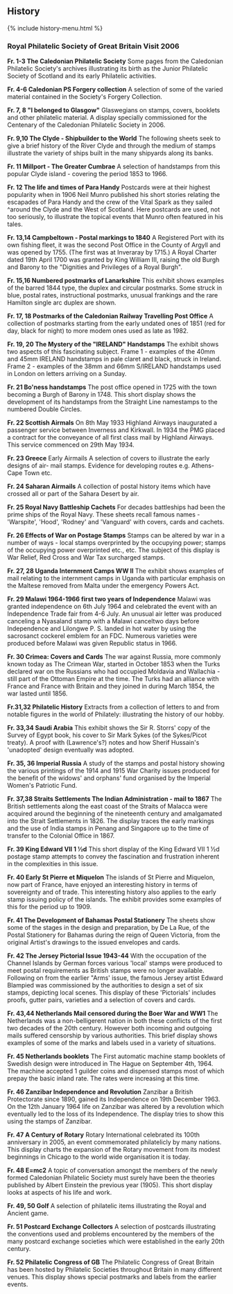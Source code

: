 ## History

{% include history-menu.html %}

### Royal Philatelic Society of Great Britain Visit 2006
**Fr. 1-3   The Caledonian Philatelic Society**    Some pages from the Caledonian Philatelic Society's archives illustrating its birth as the Junior Philatelic Society of Scotland and its early Philatelic activities.

**Fr. 4-6    Caledonian PS Forgery collection**    A selection of some of the varied material contained in the Society's Forgery Collection.

**Fr. 7, 8   "I belonged to Glasgow"**   Glaswegians on stamps, covers, booklets and other philatelic material. A display specially commissioned for the Centenary of the Caledonian Philatelic Society in 2006.

**Fr. 9,10   The Clyde - Shipbuilder to the World**       The following sheets seek to give a brief history of the River Clyde and through the medium of stamps illustrate the variety of ships built in the many shipyards along its banks.

**Fr. 11         Millport - The Greater Cumbrae**       A selection of handstamps from this popular Clyde island - covering the period 1853 to 1966.

**Fr. 12   The life and times of Para Handy**    Postcards were at their highest popularity when in 1906 Neil Munro published his short stories relating the escapades of Para Handy and the crew of the Vital Spark as they sailed ^around the Clyde and the West of Scotland. Here postcards are used, not too seriously, to illustrate the topical events that Munro often featured in his tales.

**Fr. 13,14   Campbeltown - Postal markings to 1840**   A Registered Port with its own fishing fleet, it was the second Post Office in the County of Argyll and was opened by 1755. (The first was at Inveraray by 1715.) A Royal Charter dated 19th April 1700 was granted by King William III, raising the old Burgh and Barony to the "Dignities and Privileges of a Royal Burgh".

**Fr. 15,16   Numbered postmarks of Lanarkshire**   This exhibit shows examples of the barred 1844 type, the duplex and circular postmarks. Some struck in blue, postal rates,
instructional postmarks, unusual frankings and the rare Hamilton single arc duplex are shown.

**Fr. 17, 18        Postmarks of the Caledonian Railway Travelling Post Office**      A collection of postmarks starting from the early undated ones of 1851 (red for day, black for night) to more modem ones used as late as 1982.

**Fr. 19, 20  The Mystery of the "IRELAND" Handstamps**  The exhibit shows two aspects of this fascinating subject. Frame 1 - examples of the 40mm and 45mm IRELAND
handstamps in pale claret and black, struck in Ireland. Frame 2 - examples of the 38mm and 66mm S/IRELAND handstamps used in London on letters arriving on a Sunday.

**Fr. 21  Bo'ness handstamps**  The post office opened in 1725 with the town becoming a Burgh of Barony in 1748. This short display shows the development of its handstamps from the Straight Line namestamps to the numbered Double Circles.

**Fr. 22  Scottish Airmals**  On 8th May 1933 Highland Airways inaugurated a passenger service between Inverness and Kirkwall. In 1934 the PMG placed a contract for the conveyance of all first class mail by Highland Airways. This service commenced on 29th May 1934.

**Fr. 23  Greece** Early Airmails A selection of covers to illustrate the early designs of air- mail stamps. Evidence for developing routes e.g. Athens-Cape Town etc.

**Fr. 24   Saharan Airmails**  A collection of postal history items which have crossed all or part of the Sahara Desert by air.

**Fr. 25   Royal Navy Battleship Cachets**  For decades battleships had been the prime ships of the Royal Navy. These sheets recall famous names - 'Warspite', 'Hood', 'Rodney' and 'Vanguard' with covers, cards and cachets.

**Fr. 26  Effects of War on Postage Stamps** Stamps can be altered by war in a number of ways - local stamps overprinted by the occupying power; stamps of the occupying power
overprinted etc., etc. The subject of this display is War Relief, Red Cross and War Tax surcharged stamps.

**Fr. 27, 28   Uganda Internment Camps WW II**   The exhibit shows examples of mail relating to the internment camps in Uganda with particular emphasis on the Maltese removed
from Malta under the emergency Powers Act.

**Fr. 29   Malawi 1964-1966 first two years of Independence**   Malawi was granted independence on 6th July 1964 and celebrated the event with an Independence Trade fair from 4-6 July. An unusual air letter was produced canceling a Nyasaland stamp with a Malawi canceltwo days before Independence and Lilongwe P. S. landed in hot water by using the sacrosanct cockerel emblem for an FDC. Numerous varieties were produced before Malawi was given Republic status in 1966.

**Fr. 30   Crimea: Covers and Cards**   The war against Russia, more commonly known today as The Crimean War, started in October 1853 when the Turks declared war on the Russians who had occupied Moldavia and Wallachia - still part of the Ottoman Empire at the time. The Turks had an alliance with France and France with Britain and they joined in during March 1854, the war lasted until 1856.

**Fr.31,32   Philatelic History**   Extracts from a collection of letters to and from notable figures in the world of Philately: illustrating the history of our hobby.

**Fr. 33,34 Saudi Arabia**  This exhibit shows the Sir R. Storrs' copy of the Survey of Egypt book, his cover to Sir Mark Sykes (of the Sykes/Picot treaty). A proof with (Lawrence's?) notes  and how Sherif Hussain's 'unadopted' design eventually was adopted.

**Fr. 35, 36 Imperial Russia** A study of the stamps and postal history showing the various printings of the 1914 and 1915 War Charity issues produced for the benefit of the widows' and orphans' fund organised by the Imperial Women's Patriotic Fund.

**Fr. 37,38 Straits Settlements The Indian Administration - mail to 1867** The British settlements along the east coast of the Straits of Malacca were acquired around the beginning of the nineteenth century and amalgamated into the Strait Settlements in 1826. The display traces the early markings and the use of India stamps in Penang and Singapore up to the time of transfer to the Colonial Office in 1867.

**Fr. 39 King Edward VII 1 ½d** This short display of the King Edward VII 1 ½d  postage stamp attempts to convey the fascination and frustration inherent in the complexities in this issue.

**Fr. 40 Early St Pierre et Miquelon** The islands of St Pierre and Miquelon, now part of France, have enjoyed an interesting history in terms of sovereignty and of trade. This
interesting history also applies to the early stamp issuing policy of the islands. The exhibit provides some examples of this for the period up to 1909.

**Fr. 41  The Development of Bahamas Postal Stationery**   The sheets show some of the stages in the design and preparation, by De La Rue, of the Postal Stationery for Bahamas
during the reign of Queen Victoria, from the original Artist's drawings to the issued envelopes and cards.

**Fr. 42  The Jersey Pictorial Issue 1943-44** With the occupation of the Channel Islands by German forces various 'local' stamps were produced to meet postal requirements as British stamps were no longer available. Following on from the earlier "Arms' issue, the famous Jersey artist Edward Blampied was commissioned by the authorities to design a set of six stamps, depicting local scenes. This display of these 'Pictorials' includes proofs, gutter pairs, varieties and a selection of covers and cards.

**Fr. 43,44 Netherlands Mail censored during the Boer War and WW1** The Netherlands was a non-belligerent nation in both these conflicts of the first two decades of the 20th century. However both incoming and outgoing mails suffered censorship by various authorities. This brief display shows examples of some of the marks and labels used in a variety of situations.

**Fr. 45 Netherlands booklets** The First automatic machine stamp booklets of Swedish design were introduced in The Hague on September 4th, 1964. The machine accepted 1 guilder coins and dispensed stamps most of which prepay the basic inland rate. The rates were increasing at this time.

**Fr. 46 Zanzibar Independence and Revolution**    Zanzibar a British Protectorate since 1890, gained its Independence on 19th December 1963. On the 12th January 1964 life on Zanzibar was altered by a revolution which eventually led to the loss of its Independence. The display tries to show this using the stamps of Zanzibar.

**Fr. 47 A Century of Rotary**   Rotary International celebrated its 100th anniversary in 2005, an event commemorated philatelicly by many nations. This display charts the expansion of the Rotary movement from its modest beginnings in Chicago to the world wide organisation it is today.

**Fr. 48 E=mc2** A topic of conversation amongst the members of the newly formed Caledonian Philatelic Society must surely have been the theories published by Albert Einstein the previous year (1905). This short display looks at aspects of his life and work.

**Fr. 49, 50 Golf**  A selection of philatelic items illustrating the Royal and Ancient game.

**Fr. 51 Postcard Exchange Collectors**  A selection of postcards illustrating the conventions used and problems encountered by the members of the many postcard exchange societies which were established in the early 20th century.

**Fr. 52 Philatelic Congress of GB**  The Philatelic Congress of Great Britain has been hosted by Philatelic Societies throughout Britain in many different venues. This display shows special postmarks and labels from the earlier events.
